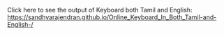Click here to see the output of Keyboard both Tamil and English: https://sandhyarajendran.github.io/Online_Keyboard_In_Both_Tamil-and-English-/
